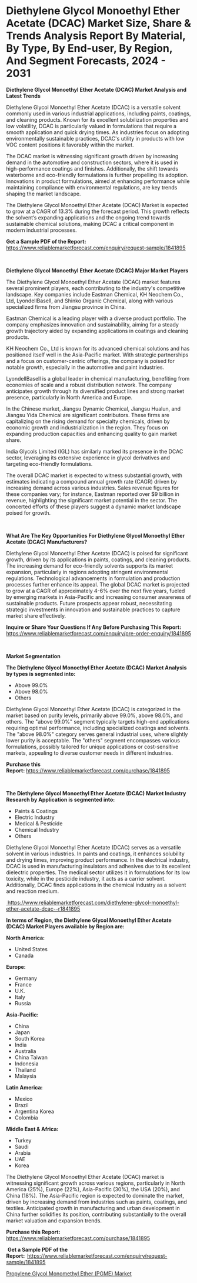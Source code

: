 <p><h1>Diethylene Glycol Monoethyl Ether Acetate (DCAC) Market Size, Share & Trends Analysis Report By Material, By Type, By End-user, By Region, And Segment Forecasts, 2024 - 2031</h1></p><p><strong>Diethylene Glycol Monoethyl Ether Acetate (DCAC) Market Analysis and Latest Trends</strong></p>
<p><p>Diethylene Glycol Monoethyl Ether Acetate (DCAC) is a versatile solvent commonly used in various industrial applications, including paints, coatings, and cleaning products. Known for its excellent solubilization properties and low volatility, DCAC is particularly valued in formulations that require a smooth application and quick drying times. As industries focus on adopting environmentally sustainable practices, DCAC's utility in products with low VOC content positions it favorably within the market.</p><p>The DCAC market is witnessing significant growth driven by increasing demand in the automotive and construction sectors, where it is used in high-performance coatings and finishes. Additionally, the shift towards waterborne and eco-friendly formulations is further propelling its adoption. Innovations in product formulations, aimed at enhancing performance while maintaining compliance with environmental regulations, are key trends shaping the market landscape.</p><p>The Diethylene Glycol Monoethyl Ether Acetate (DCAC) Market is expected to grow at a CAGR of 13.3% during the forecast period. This growth reflects the solvent’s expanding applications and the ongoing trend towards sustainable chemical solutions, making DCAC a critical component in modern industrial processes.</p></p>
<p><strong>Get a Sample PDF of the Report:&nbsp;</strong> <a href="https://www.reliablemarketforecast.com/enquiry/request-sample/1841895?utm_campaign=1929&utm_medium=2&utm_source=Github&utm_content=ia&utm_term=31122024&utm_id=diethylene-glycol-monoethyl-ether-acetate-dcac">https://www.reliablemarketforecast.com/enquiry/request-sample/1841895</a></p>
<p>&nbsp;</p>
<p><strong>Diethylene Glycol Monoethyl Ether Acetate (DCAC) Major Market Players</strong></p>
<p><p>The Diethylene Glycol Monoethyl Ether Acetate (DCAC) market features several prominent players, each contributing to the industry's competitive landscape. Key companies include Eastman Chemical, KH Neochem Co., Ltd, LyondellBasell, and Shinko Organic Chemical, along with various specialized firms from Jiangsu province in China.</p><p>Eastman Chemical is a leading player with a diverse product portfolio. The company emphasizes innovation and sustainability, aiming for a steady growth trajectory aided by expanding applications in coatings and cleaning products. </p><p>KH Neochem Co., Ltd is known for its advanced chemical solutions and has positioned itself well in the Asia-Pacific market. With strategic partnerships and a focus on customer-centric offerings, the company is poised for notable growth, especially in the automotive and paint industries.</p><p>LyondellBasell is a global leader in chemical manufacturing, benefiting from economies of scale and a robust distribution network. The company anticipates growth through its diversified product lines and strong market presence, particularly in North America and Europe.</p><p>In the Chinese market, Jiangsu Dynamic Chemical, Jiangsu Hualun, and Jiangsu Yida Chemical are significant contributors. These firms are capitalizing on the rising demand for specialty chemicals, driven by economic growth and industrialization in the region. They focus on expanding production capacities and enhancing quality to gain market share.</p><p>India Glycols Limited (IGL) has similarly marked its presence in the DCAC sector, leveraging its extensive experience in glycol derivatives and targeting eco-friendly formulations.</p><p>The overall DCAC market is expected to witness substantial growth, with estimates indicating a compound annual growth rate (CAGR) driven by increasing demand across various industries. Sales revenue figures for these companies vary; for instance, Eastman reported over $9 billion in revenue, highlighting the significant market potential in the sector. The concerted efforts of these players suggest a dynamic market landscape poised for growth.</p></p>
<p>&nbsp;</p>
<p><strong>What Are The Key Opportunities For Diethylene Glycol Monoethyl Ether Acetate (DCAC) Manufacturers?</strong></p>
<p><p>Diethylene Glycol Monoethyl Ether Acetate (DCAC) is poised for significant growth, driven by its applications in paints, coatings, and cleaning products. The increasing demand for eco-friendly solvents supports its market expansion, particularly in regions adopting stringent environmental regulations. Technological advancements in formulation and production processes further enhance its appeal. The global DCAC market is projected to grow at a CAGR of approximately 4-6% over the next five years, fueled by emerging markets in Asia-Pacific and increasing consumer awareness of sustainable products. Future prospects appear robust, necessitating strategic investments in innovation and sustainable practices to capture market share effectively.</p></p>
<p><strong>Inquire or Share Your Questions If Any Before Purchasing This Report:</strong> <a href="https://www.reliablemarketforecast.com/enquiry/pre-order-enquiry/1841895?utm_campaign=1929&utm_medium=2&utm_source=Github&utm_content=ia&utm_term=31122024&utm_id=diethylene-glycol-monoethyl-ether-acetate-dcac">https://www.reliablemarketforecast.com/enquiry/pre-order-enquiry/1841895</a></p>
<p>&nbsp;</p>
<p><strong>Market Segmentation</strong></p>
<p><strong>The Diethylene Glycol Monoethyl Ether Acetate (DCAC) Market Analysis by types is segmented into:</strong></p>
<p><ul><li>Above 99.0%</li><li>Above 98.0%</li><li>Others</li></ul></p>
<p><p>Diethylene Glycol Monoethyl Ether Acetate (DCAC) is categorized in the market based on purity levels, primarily above 99.0%, above 98.0%, and others. The "above 99.0%" segment typically targets high-end applications requiring optimal performance, including specialized coatings and solvents. The "above 98.0%" category serves general industrial uses, where slightly lower purity is acceptable. The "others" segment encompasses various formulations, possibly tailored for unique applications or cost-sensitive markets, appealing to diverse customer needs in different industries.</p></p>
<p><strong>Purchase this Report:&nbsp;</strong><a href="https://www.reliablemarketforecast.com/purchase/1841895?utm_campaign=1929&utm_medium=2&utm_source=Github&utm_content=ia&utm_term=31122024&utm_id=diethylene-glycol-monoethyl-ether-acetate-dcac">https://www.reliablemarketforecast.com/purchase/1841895</a></p>
<p>&nbsp;</p>
<p><strong>The Diethylene Glycol Monoethyl Ether Acetate (DCAC) Market Industry Research by Application is segmented into:</strong></p>
<p><ul><li>Paints & Coatings</li><li>Electric Industry</li><li>Medical & Pesticide</li><li>Chemical Industry</li><li>Others</li></ul></p>
<p><p>Diethylene Glycol Monoethyl Ether Acetate (DCAC) serves as a versatile solvent in various industries. In paints and coatings, it enhances solubility and drying times, improving product performance. In the electrical industry, DCAC is used in manufacturing insulators and adhesives due to its excellent dielectric properties. The medical sector utilizes it in formulations for its low toxicity, while in the pesticide industry, it acts as a carrier solvent. Additionally, DCAC finds applications in the chemical industry as a solvent and reaction medium.</p></p>
<p><a href="https://www.reliablemarketforecast.com/diethylene-glycol-monoethyl-ether-acetate-dcac--r1841895?utm_campaign=1929&utm_medium=2&utm_source=Github&utm_content=ia&utm_term=31122024&utm_id=diethylene-glycol-monoethyl-ether-acetate-dcac">&nbsp;https://www.reliablemarketforecast.com/diethylene-glycol-monoethyl-ether-acetate-dcac--r1841895</a></p>
<p><strong>In terms of Region, the Diethylene Glycol Monoethyl Ether Acetate (DCAC) Market Players available by Region are:</strong></p>
<p>
    <p> <strong> North America: </strong>
        <ul>
            <li>United States</li>
            <li>Canada</li>
        </ul>
        </p> 
    <p> <strong> Europe: </strong>
        <ul>
            <li>Germany</li>
            <li>France</li>
            <li>U.K.</li>
            <li>Italy</li>
            <li>Russia</li>
        </ul>
        </p> 
    <p> <strong> Asia-Pacific: </strong>
        <ul>
            <li>China</li>
            <li>Japan</li>
            <li>South Korea</li>
            <li>India</li>
            <li>Australia</li>
            <li>China Taiwan</li>
            <li>Indonesia</li>
            <li>Thailand</li>
            <li>Malaysia</li>
        </ul>
        </p> 
    <p> <strong> Latin America: </strong>
        <ul>
            <li>Mexico</li>
            <li>Brazil</li>
            <li>Argentina Korea</li>
            <li>Colombia</li>
        </ul>
        </p> 
    <p> <strong> Middle East & Africa: </strong>
        <ul>
            <li>Turkey</li>
            <li>Saudi</li>
            <li>Arabia</li>
            <li>UAE</li>
            <li>Korea</li>
        </ul>
    </p>
    </p>
<p><p>The Diethylene Glycol Monoethyl Ether Acetate (DCAC) market is witnessing significant growth across various regions, particularly in North America (25%), Europe (22%), Asia-Pacific (30%), the USA (20%), and China (18%). The Asia-Pacific region is expected to dominate the market, driven by increasing demand from industries such as paints, coatings, and textiles. Anticipated growth in manufacturing and urban development in China further solidifies its position, contributing substantially to the overall market valuation and expansion trends.</p></p>
<p><strong>Purchase this Report: </strong><a href="https://www.reliablemarketforecast.com/purchase/1841895?utm_campaign=1929&utm_medium=2&utm_source=Github&utm_content=ia&utm_term=31122024&utm_id=diethylene-glycol-monoethyl-ether-acetate-dcac">https://www.reliablemarketforecast.com/purchase/1841895</a></p>
<p>&nbsp;<strong>Get a Sample PDF of the Report:&nbsp;&nbsp;</strong><a href="https://www.reliablemarketforecast.com/enquiry/request-sample/1841895?utm_campaign=1929&utm_medium=2&utm_source=Github&utm_content=ia&utm_term=31122024&utm_id=diethylene-glycol-monoethyl-ether-acetate-dcac">https://www.reliablemarketforecast.com/enquiry/request-sample/1841895</a></p>
<p><strong></strong></p>
<p><p><a href="https://github.com/dringals/Market-Research-Report-List-6/blob/main/propylene-glycol-monomethyl-ether-pgme-market.md?utm_campaign=1929&utm_medium=2&utm_source=Github&utm_content=ia&utm_term=31122024&utm_id=diethylene-glycol-monoethyl-ether-acetate-dcac">Propylene Glycol Monomethyl Ether (PGME) Market</a></p></p>
